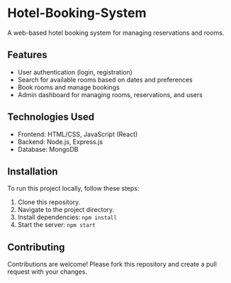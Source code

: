 # Hotel-Booking-System
A web-based hotel booking system for managing reservations and rooms.


## Features
- User authentication (login, registration)
- Search for available rooms based on dates and preferences
- Book rooms and manage bookings
- Admin dashboard for managing rooms, reservations, and users

## Technologies Used
- Frontend: HTML/CSS, JavaScript (React)
- Backend: Node.js, Express.js
- Database: MongoDB

## Installation
To run this project locally, follow these steps:
1. Clone this repository.
2. Navigate to the project directory.
3. Install dependencies: `npm install`
4. Start the server: `npm start`

## Contributing
Contributions are welcome! Please fork this repository and create a pull request with your changes.

